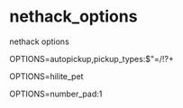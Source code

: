# nethack_options

nethack options

OPTIONS=autopickup,pickup_types:$"=/!?+

OPTIONS=hilite_pet

OPTIONS=number_pad:1
